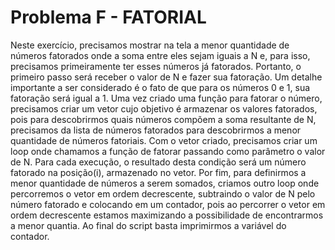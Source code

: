 # Problema F - FATORIAL

Neste exercício, precisamos mostrar na tela a menor quantidade de números fatorados onde a soma entre eles sejam iguais a N e, para isso, precisamos primeiramente ter esses números já fatorados. Portanto, o primeiro passo será receber o valor de N e fazer sua fatoração. 
Um detalhe importante a ser considerado é o fato de que para os números 0 e 1, sua fatoração será igual a 1.
Uma vez criado uma função para fatorar o número, precisamos criar um vetor cujo objetivo é armazenar os valores fatorados, pois para descobrirmos quais números compõem a soma resultante de N, precisamos da lista de números fatorados para descobrirmos a menor quantidade de números fatoriais.
Com o vetor criado, precisamos criar um loop onde chamamos a função de fatorar passando como parâmetro o valor de N. Para cada execução, o resultado desta condição será um número fatorado na posição(i), armazenado no vetor.
Por fim, para definirmos a menor quantidade de números a serem somados, criamos outro loop onde percorremos o vetor em ordem decrescente, subtraindo o valor de N pelo número fatorado e colocando em um contador, pois ao percorrer o vetor em ordem decrescente estamos maximizando a possibilidade de encontrarmos a menor quantia.
Ao final do script basta imprimirmos a variável do contador.
